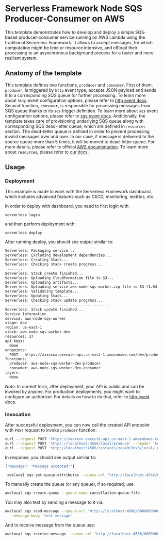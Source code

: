 <!--
title: 'Serverless Framework Node SQS Producer-Consumer on AWS'
description: 'This template demonstrates how to develop and deploy a simple SQS-based producer-consumer service running on AWS Lambda using the traditional Serverless Framework.'
layout: Doc
framework: v2
platform: AWS
language: nodeJS
authorLink: 'https://github.com/serverless'
authorName: 'Serverless, inc.'
authorAvatar: 'https://avatars1.githubusercontent.com/u/13742415?s=200&v=4'
-->

# Serverless Framework Node SQS Producer-Consumer on AWS

This template demonstrates how to develop and deploy a simple SQS-based producer-consumer service running on AWS Lambda using the traditional Serverless Framework. It allows to accept messages, for which computation might be time or resource intensive, and offload their processing to an asynchronous background process for a faster and more resilient system.

## Anatomy of the template

This template defines two functions, `producer` and `consumer`. First of them, `producer`, is triggered by `http` event type, accepts JSON payload and sends it to a corresponding SQS queue for further processing. To learn more about `http` event configuration options, please refer to [http event docs](https://www.serverless.com/framework/docs/providers/aws/events/apigateway/). Second function, `consumer`, is responsible for processing messages from SQS queue thanks to its `sqs` trigger definition. To learn more about `sqs` event configuration options, please refer to [sqs event docs](https://www.serverless.com/framework/docs/providers/aws/events/sqs/). Additionally, the template takes care of provisioning underlying SQS queue along with corresponding SQS dead-letter queue, which are defined in `resources` section. The dead-letter queue is defined in order to prevent processing invalid messages over and over. In our case, if message is delivered to the source queue more than 5 times, it will be moved to dead-letter queue. For more details, please refer to official [AWS documentation](https://docs.aws.amazon.com/lambda/latest/dg/with-sqs.html). To learn more about `resources`, please refer to [our docs](https://www.serverless.com/framework/docs/providers/aws/guide/resources/).

## Usage

### Deployment

This example is made to work with the Serverless Framework dashboard, which includes advanced features such as CI/CD, monitoring, metrics, etc.

In order to deploy with dashboard, you need to first login with:

```
serverless login
```

and then perform deployment with:

```
serverless deploy
```

After running deploy, you should see output similar to:

```bash
Serverless: Packaging service...
Serverless: Excluding development dependencies...
Serverless: Creating Stack...
Serverless: Checking Stack create progress...
........
Serverless: Stack create finished...
Serverless: Uploading CloudFormation file to S3...
Serverless: Uploading artifacts...
Serverless: Uploading service aws-node-sqs-worker.zip file to S3 (1.04 KB)...
Serverless: Validating template...
Serverless: Updating Stack...
Serverless: Checking Stack update progress...
................................................
Serverless: Stack update finished...
Service Information
service: aws-node-sqs-worker
stage: dev
region: us-east-1
stack: aws-node-sqs-worker-dev
resources: 17
api keys:
  None
endpoints:
  POST - https://xxxxxxx.execute-api.us-east-1.amazonaws.com/dev/produce
functions:
  producer: aws-node-sqs-worker-dev-producer
  consumer: aws-node-sqs-worker-dev-consumer
layers:
  None
```

_Note_: In current form, after deployment, your API is public and can be invoked by anyone. For production deployments, you might want to configure an authorizer. For details on how to do that, refer to [http event docs](https://www.serverless.com/framework/docs/providers/aws/events/apigateway/).

### Invocation

After successful deployment, you can now call the created API endpoint with `POST` request to invoke `producer` function:

```bash
curl --request POST 'https://xxxxxxx.execute-api.us-east-1.amazonaws.com/dev/produce' --header 'Content-Type: application/json' --data-raw '{"name": "John"}'
curl --request POST 'https://localhost:4566/local/produce' --header 'Content-Type: application/json' --data-raw '{"name": "John"}'
curl --request POST 'http://localhost:4566/restapis/zce49r2nx3/local/_user_request_/producer --header 'Content-Type: application/json' --data-raw '{"name": "John"}'
```

In response, you should see output similar to:

```bash
{"message": "Message accepted!"}
```

```bash
 awslocal sqs get-queue-attributes --queue-url "http://localhost:4566/000000000000/cancellation-queue.fifo"
``` 
To manually create the queue (or any queue), if so required, use:
```bash
awslocal sqs create-queue --queue-name cancellation-queue.fifo
```
You may also test by sending a message to it via:
```bash
awslocal sqs send-message --queue-url "http://localhost:4566/000000000000/workerQueue-local" \
  --message-body 'test message'
```
And to receive message from the queue use:
```bash
awslocal sqs receive-message --queue-url "http://localhost:4566/000000000000/cancellation-queue.fifo"
```
